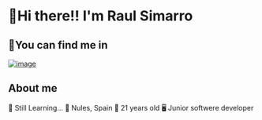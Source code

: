 # 👋Hi there!! I'm Raul Simarro

## 🔎You can find me in
[![image](https://img.shields.io/badge/LinkedIn-0077B5?style=for-the-badge&logo=linkedin&logoColor=white)]((https://www.linkedin.com/in/raul-s-2b49b92a9/))

## About me
🌱 Still Learning...
📍 Nules, Spain
👤 21 years old
🖥️ Junior softwere developer

<!--
**Alusim0931/Alusim0931** is a ✨ _special_ ✨ repository because its `README.md` (this file) appears on your GitHub profile.

Here are some ideas to get you started:

- 🔭 I’m currently working on ...
- 🌱 I’m currently learning ...
- 👯 I’m looking to collaborate on ...
- 🤔 I’m looking for help with ...
- 💬 Ask me about ...
- 📫 How to reach me: ...
- 😄 Pronouns: ...
- ⚡ Fun fact: ...
-->
